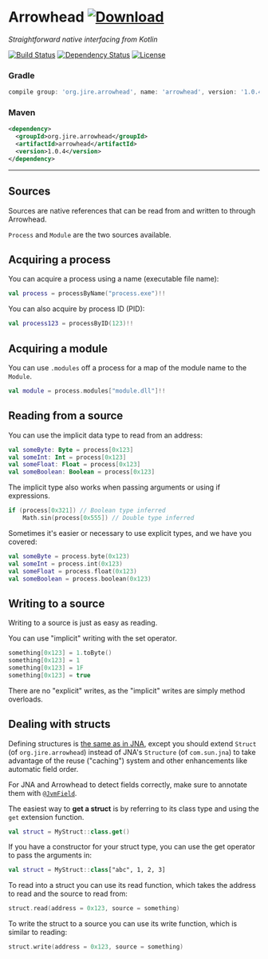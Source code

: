 # Arrowhead [ ![Download](https://api.bintray.com/packages/jire/maven/Arrowhead/images/download.svg) ](https://bintray.com/jire/maven/Arrowhead/_latestVersion)
_Straightforward native interfacing from Kotlin_

[![Build Status](https://travis-ci.org/Jire/Arrowhead.svg?branch=master)](https://travis-ci.org/Jire/Arrowhead)
[![Dependency Status](https://www.versioneye.com/user/projects/578f3deb88bf880040a26ee5/badge.svg?style=flat)](https://www.versioneye.com/user/projects/578f3deb88bf880040a26ee5)
[![License](https://img.shields.io/github/license/Jire/Arrowhead.svg)](https://github.com/Jire/Arrowhead/blob/master/LICENSE.txt)


### Gradle
```groovy
compile group: 'org.jire.arrowhead', name: 'arrowhead', version: '1.0.4'
```

### Maven
```xml
<dependency>
  <groupId>org.jire.arrowhead</groupId>
  <artifactId>arrowhead</artifactId>
  <version>1.0.4</version>
</dependency>
```

---

## Sources

Sources are native references that can be read from and written to through Arrowhead.

`Process` and `Module` are the two sources available.

## Acquiring a process

You can acquire a process using a name (executable file name):

```kotlin
val process = processByName("process.exe")!!
```

You can also acquire by process ID (PID):

```kotlin
val process123 = processByID(123)!!
```

## Acquiring a module

You can use `.modules` off a process for a map of the module name to the `Module`.

```kotlin
val module = process.modules["module.dll"]!!
```

## Reading from a source

You can use the implicit data type to read from an address:

```kotlin
val someByte: Byte = process[0x123]
val someInt: Int = process[0x123]
val someFloat: Float = process[0x123]
val someBoolean: Boolean = process[0x123]
```

The implicit type also works when passing arguments or using if expressions.

```kotlin
if (process[0x321]) // Boolean type inferred
    Math.sin(process[0x555]) // Double type inferred
```

Sometimes it's easier or necessary to use explicit types, and we have you covered:

```kotlin
val someByte = process.byte(0x123)
val someInt = process.int(0x123)
val someFloat = process.float(0x123)
val someBoolean = process.boolean(0x123)
```

## Writing to a source

Writing to a source is just as easy as reading.

You can use "implicit" writing with the set operator.

```kotlin
something[0x123] = 1.toByte()
something[0x123] = 1
something[0x123] = 1F
something[0x123] = true
```

There are no "explicit" writes, as the "implicit" writes are simply method overloads.

## Dealing with structs

Defining structures is [the same as in JNA](https://jna.java.net/nonav/javadoc/overview-summary.html#structures),
except you should extend `Struct` (of `org.jire.arrowhead`) instead of JNA's `Structure` (of `com.sun.jna`)
to take advantage of the reuse ("caching") system and other enhancements like automatic field order.

For JNA and Arrowhead to detect fields correctly, make sure to annotate them with
[`@JvmField`](https://kotlinlang.org/api/latest/jvm/stdlib/kotlin.jvm/-jvm-field/).

The easiest way to **get a struct** is by referring to its class type and using the `get` extension function.

```kotlin
val struct = MyStruct::class.get()
```

If you have a constructor for your struct type, you can use the get operator to pass the arguments in:

```kotlin
val struct = MyStruct::class["abc", 1, 2, 3]
```

To read into a struct you can use its read function, which takes the address to read and the source to read from:

```kotlin
struct.read(address = 0x123, source = something)
```

To write the struct to a source you can use its write function, which is similar to reading:

```kotlin
struct.write(address = 0x123, source = something)
```